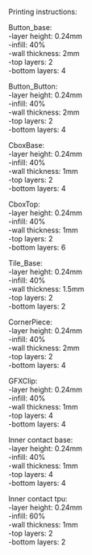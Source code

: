 Printing instructions:
<p>
Button_base:
<br>-layer height: 0.24mm
<br>-infill: 40%
<br>-wall thickness: 2mm
<br>-top layers: 2
<br>-bottom layers: 4
<p>
Button_Button:
<br>-layer height: 0.24mm
<br>-infill: 40%
<br>-wall thickness: 2mm
<br>-top layers: 2
<br>-bottom layers: 4
<p>
CboxBase:
<br>-layer height: 0.24mm
<br>-infill: 40%
<br>-wall thickness: 1mm
<br>-top layers: 2
<br>-bottom layers: 4
<p>
CboxTop:
<br>-layer height: 0.24mm
<br>-infill: 40%
<br>-wall thickness: 1mm
<br>-top layers: 2
<br>-bottom layers: 6
<p>
Tile_Base:
<br>-layer height: 0.24mm
<br>-infill: 40%
<br>-wall thickness: 1.5mm
<br>-top layers: 2
<br>-bottom layers: 2
<p>
CornerPiece:
<br>-layer height: 0.24mm
<br>-infill: 40%
<br>-wall thickness: 2mm
<br>-top layers: 2
<br>-bottom layers: 4
<p>
GFXClip:
<br>-layer height: 0.24mm
<br>-infill: 40%
<br>-wall thickness: 1mm
<br>-top layers: 4
<br>-bottom layers: 4
<p>
Inner contact base:
<br>-layer height: 0.24mm
<br>-infill: 40%
<br>-wall thickness: 1mm
<br>-top layers: 4
<br>-bottom layers: 4
<p>
Inner contact tpu:
<br>-layer height: 0.24mm
<br>-infill: 60%
<br>-wall thickness: 1mm
<br>-top layers: 2
<br>-bottom layers: 2
